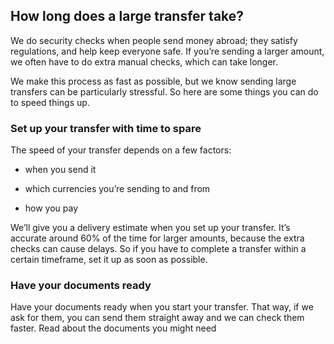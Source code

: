 ## How long does a large transfer take?  
We do security checks when people send money abroad; they satisfy regulations, and help keep everyone safe. If you’re sending a larger amount, we often have to do extra manual checks, which can take longer.

We make this process as fast as possible, but we know sending large transfers can be particularly stressful. So here are some things you can do to speed things up.

### Set up your transfer with time to spare

The speed of your transfer depends on a few factors:

  * when you send it

  * which currencies you’re sending to and from

  * how you pay




We’ll give you a delivery estimate when you set up your transfer. It’s accurate around 60% of the time for larger amounts, because the extra checks can cause delays. So if you have to complete a transfer within a certain timeframe, set it up as soon as possible.

### Have your documents ready

Have your documents ready when you start your transfer. That way, if we ask for them, you can send them straight away and we can check them faster. Read about the documents you might need